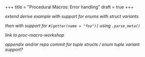 +++
title = "Procedural Macros: Error handling"
draft = true
+++

*extend derive example with support for enums with struct variants*

*then with support for `#[getter(name = "foo")]` using `.parse_meta()`*

*link to proc-macro-workshop*

*appendix and/or repo commit for tuple structs / enum tuple variant support?*
